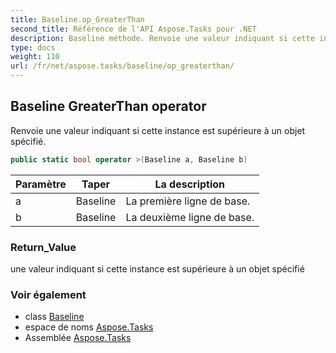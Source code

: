 ```yaml
---
title: Baseline.op_GreaterThan
second_title: Référence de l'API Aspose.Tasks pour .NET
description: Baseline méthode. Renvoie une valeur indiquant si cette instance est supérieure à un objet spécifié.
type: docs
weight: 110
url: /fr/net/aspose.tasks/baseline/op_greaterthan/
---
```

## Baseline GreaterThan operator

Renvoie une valeur indiquant si cette instance est supérieure à un objet spécifié.

```csharp
public static bool operator >(Baseline a, Baseline b)
```

| Paramètre | Taper | La description |
| --- | --- | --- |
| a | Baseline | La première ligne de base. |
| b | Baseline | La deuxième ligne de base. |

### Return_Value

une valeur indiquant si cette instance est supérieure à un objet spécifié

### Voir également

* class [Baseline](../)
* espace de noms [Aspose.Tasks](../../baseline/)
* Assemblée [Aspose.Tasks](../../../)


